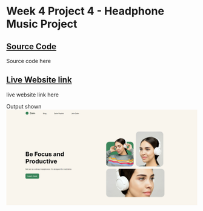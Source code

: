 # Week 4 Project 4 - Headphone Music Project

## [Source Code](https://github.com/ajaydewangan1100/FSJS2.0/tree/main/Projects/Week-4-Project%2004)
Source code here

## [Live  Website link](https://serene-taiyaki-168645.netlify.app/)
live website link here

Output shown
![Output](output.png)